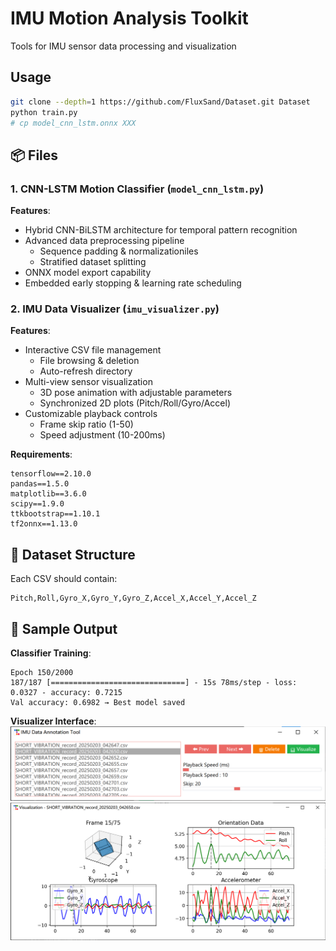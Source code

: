 # IMU Motion Analysis Toolkit

Tools for IMU sensor data processing and visualization

## Usage

```bash
git clone --depth=1 https://github.com/FluxSand/Dataset.git Dataset
python train.py
# cp model_cnn_lstm.onnx XXX
```

## 📦 Files

### 1. CNN-LSTM Motion Classifier (`model_cnn_lstm.py`)

**Features**:

- Hybrid CNN-BiLSTM architecture for temporal pattern recognition
- Advanced data preprocessing pipeline
  - Sequence padding & normalizationiles
  - Stratified dataset splitting
- ONNX model export capability
- Embedded early stopping & learning rate scheduling

### 2. IMU Data Visualizer (`imu_visualizer.py`)

**Features**:

- Interactive CSV file management
  - File browsing & deletion
  - Auto-refresh directory
- Multi-view sensor visualization
  - 3D pose animation with adjustable parameters
  - Synchronized 2D plots (Pitch/Roll/Gyro/Accel)
- Customizable playback controls
  - Frame skip ratio (1-50)
  - Speed adjustment (10-200ms)

**Requirements**:

```text
tensorflow==2.10.0
pandas==1.5.0
matplotlib==3.6.0
scipy==1.9.0
ttkbootstrap==1.10.1
tf2onnx==1.13.0
```

## 📂 Dataset Structure

Each CSV should contain:

```csv
Pitch,Roll,Gyro_X,Gyro_Y,Gyro_Z,Accel_X,Accel_Y,Accel_Z
```

## 📸 Sample Output

**Classifier Training**:

```text
Epoch 150/2000
187/187 [==============================] - 15s 78ms/step - loss: 0.0327 - accuracy: 0.7215
Val accuracy: 0.6982 → Best model saved
```

**Visualizer Interface**:
![IMU Visualizer Screenshot](./imgs/Visualizer1.png)
![IMU Visualizer Screenshot](./imgs/Visualizer2.png)
